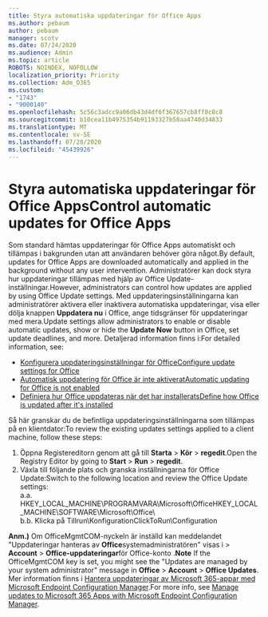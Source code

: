 ```yaml
---
title: Styra automatiska uppdateringar för Office Apps
ms.author: pebaum
author: pebaum
manager: scotv
ms.date: 07/24/2020
ms.audience: Admin
ms.topic: article
ROBOTS: NOINDEX, NOFOLLOW
localization_priority: Priority
ms.collection: Adm_O365
ms.custom:
- "1743"
- "9000140"
ms.openlocfilehash: 5c56c3adcc9a06db43d4df6f367657cb8ff0c8c8
ms.sourcegitcommit: b10cea11b4975354b91193327b58aa4740d34833
ms.translationtype: MT
ms.contentlocale: sv-SE
ms.lasthandoff: 07/28/2020
ms.locfileid: "45439926"
---
```

# <a name="control-automatic-updates-for-office-apps"></a><span data-ttu-id="03832-102">Styra automatiska uppdateringar för Office Apps</span><span class="sxs-lookup"><span data-stu-id="03832-102">Control automatic updates for Office Apps</span></span>

<span data-ttu-id="03832-103">Som standard hämtas uppdateringar för Office Apps automatiskt och tillämpas i bakgrunden utan att användaren behöver göra något.</span><span class="sxs-lookup"><span data-stu-id="03832-103">By default, updates for Office Apps are downloaded automatically and applied in the background without any user intervention.</span></span> <span data-ttu-id="03832-104">Administratörer kan dock styra hur uppdateringar tillämpas med hjälp av Office Update-inställningar.</span><span class="sxs-lookup"><span data-stu-id="03832-104">However, administrators can control how updates are applied by using Office Update settings.</span></span> <span data-ttu-id="03832-105">Med uppdateringsinställningarna kan administratörer aktivera eller inaktivera automatiska uppdateringar, visa eller dölja knappen **Uppdatera nu** i Office, ange tidsgränser för uppdateringar med mera.</span><span class="sxs-lookup"><span data-stu-id="03832-105">Update settings allow administrators to enable or disable automatic updates, show or hide the **Update Now** button in Office, set update deadlines, and more.</span></span> <span data-ttu-id="03832-106">Detaljerad information finns i:</span><span class="sxs-lookup"><span data-stu-id="03832-106">For detailed information, see:</span></span>

- [<span data-ttu-id="03832-107">Konfigurera uppdateringsinställningar för Office</span><span class="sxs-lookup"><span data-stu-id="03832-107">Configure update settings for Office</span></span>](https://docs.microsoft.com/deployoffice/configure-update-settings-for-office-365-proplus)  
- [<span data-ttu-id="03832-108">Automatisk uppdatering för Office är inte aktiverat</span><span class="sxs-lookup"><span data-stu-id="03832-108">Automatic updating for Office is not enabled</span></span>](https://support.microsoft.com/help/2753538/automatic-updating-for-office-2013-and-office-2016-click-to-run-is-not)  
- [<span data-ttu-id="03832-109">Definiera hur Office uppdateras när det har installerats</span><span class="sxs-lookup"><span data-stu-id="03832-109">Define how Office is updated after it's installed</span></span>](https://docs.microsoft.com/deployoffice/configuration-options-for-the-office-2016-deployment-tool#updates-element)

<span data-ttu-id="03832-110">Så här granskar du de befintliga uppdateringsinställningarna som tillämpas på en klientdator:</span><span class="sxs-lookup"><span data-stu-id="03832-110">To review the existing updates settings applied to a client machine, follow these steps:</span></span>

1. <span data-ttu-id="03832-111">Öppna Registereditorn genom att gå till **Starta**  >  **Kör**  >  **regedit**.</span><span class="sxs-lookup"><span data-stu-id="03832-111">Open the Registry Editor by going to **Start** > **Run** > **regedit**.</span></span>
2. <span data-ttu-id="03832-112">Växla till följande plats och granska inställningarna för Office Update:</span><span class="sxs-lookup"><span data-stu-id="03832-112">Switch to the following location and review the Office Update settings:</span></span>  
    <span data-ttu-id="03832-113">a.</span><span class="sxs-lookup"><span data-stu-id="03832-113">a.</span></span> <span data-ttu-id="03832-114">HKEY_LOCAL_MACHINE\PROGRAMVARA\Microsoft\Office</span><span class="sxs-lookup"><span data-stu-id="03832-114">HKEY_LOCAL_MACHINE\SOFTWARE\Microsoft\Office</span></span>\  
    <span data-ttu-id="03832-115">b.</span><span class="sxs-lookup"><span data-stu-id="03832-115">b.</span></span> <span data-ttu-id="03832-116">Klicka på Tillrun\Konfiguration</span><span class="sxs-lookup"><span data-stu-id="03832-116">ClickToRun\Configuration</span></span>

<span data-ttu-id="03832-117">**Anm.)**  Om OfficeMgmtCOM-nyckeln är inställd kan meddelandet "Uppdateringar hanteras av **Office**systemadministratören" visas i  >  **Account**  >  **Office-uppdateringar**för Office-konto .</span><span class="sxs-lookup"><span data-stu-id="03832-117">**Note**  If the OfficeMgmtCOM key is set, you might see the "Updates are managed by your system administrator" message in **Office** > **Account** > **Office Updates**.</span></span> <span data-ttu-id="03832-118">Mer information finns i [Hantera uppdateringar av Microsoft 365-appar med Microsoft Endpoint Configuration Manager](https://docs.microsoft.com/deployoffice/manage-updates-to-office-365-proplus-with-system-center-configuration-manager#method-1-use-office-deployment-tool-to-enable-office-365-clients-to-receive-updates-from-configuration-manager).</span><span class="sxs-lookup"><span data-stu-id="03832-118">For more info, see [Manage updates to Microsoft 365 Apps with Microsoft Endpoint Configuration Manager](https://docs.microsoft.com/deployoffice/manage-updates-to-office-365-proplus-with-system-center-configuration-manager#method-1-use-office-deployment-tool-to-enable-office-365-clients-to-receive-updates-from-configuration-manager).</span></span>  